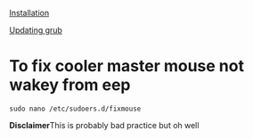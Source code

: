 [Installation](https://github.com/prasanthrangan/hyprdots) 

[Updating grub](https://github.com/OliveThePuffin/yorha-grub-theme)

# To fix cooler master mouse not wakey from eep
```
sudo nano /etc/sudoers.d/fixmouse  
```
<b>Disclaimer</b>This is probably bad practice but oh well
